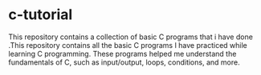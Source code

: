 # c-tutorial
This repository contains a collection of basic C programs that i have done .This repository contains all the basic C programs I have practiced while learning C programming. These programs helped me understand the fundamentals of C, such as input/output, loops, conditions, and more.
